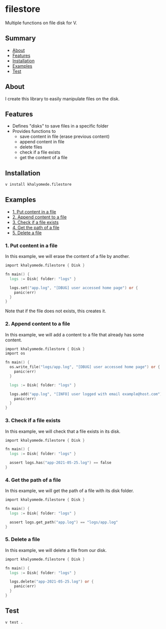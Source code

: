 # filestore

Multiple functions on file disk for V.

## Summary

- [About](#about)
- [Features](#features)
- [Installation](#installation)
- [Examples](#examples)
- [Test](#test)

## About

I create this library to easily manipulate files on the disk.

## Features

- Defines "disks" to save files in a specific folder
- Provides functions to
  - save content in file (erase previous content)
  - append content in file
  - delete files
  - check if a file exists
  - get the content of a file

## Installation

```v
v install khalyomede.filestore
```

## Examples

- [1. Put content in a file](#1-put-content-in-a-file)
- [2. Append content to a file](#2-append-content-to-a-file)
- [3. Check if a file exists](#3-check-if-a-file-exists)
- [4. Get the path of a file](#4-get-the-path-of-a-file)
- [5. Delete a file](#5-delete-a-file)

### 1. Put content in a file

In this example, we will erase the content of a file by another.

```v
import khalyomede.filestore { Disk }

fn main() {
  logs := Disk{ folder: "logs" }

  logs.set("app.log", "[DBUG] user accessed home page") or {
    panic(err)
  }
}
```

Note that if the file does not exists, this creates it.

### 2. Append content to a file

In this example, we will add a content to a file that already has some content.

```v
import khalyomede.filestore { Disk }
import os

fn main() {
  os.write_file("logs/app.log", "[DBUG] user accessed home page") or {
    panic(err)
  }

  logs := Disk{ folder: "logs" }

  logs.add("app.log", "[INFO] user logged with email example@host.com") or {
    panic(err)
  }
}
```

### 3. Check if a file exists

In this example, we will check that a file exists in its disk.

```v
import khalyomede.filestore { Disk }

fn main() {
  logs := Disk{ folder: "logs" }

  assert logs.has("app-2021-05-25.log") == false
}
```

### 4. Get the path of a file

In this example, we will get the path of a file with its disk folder.

```v
import khalyomede.filestore { Disk }

fn main() {
  logs := Disk{ folder: "logs" }

  assert logs.get_path("app.log") == "logs/app.log"
}
```

### 5. Delete a file

In this example, we will delete a file from our disk.

```v
import khalyomede.filestore { Disk }

fn main() {
  logs := Disk{ folder: "logs" }

  logs.delete("app-2021-05-25.log") or {
    panic(err)
  }
}
```

## Test

```v
v test .
```

